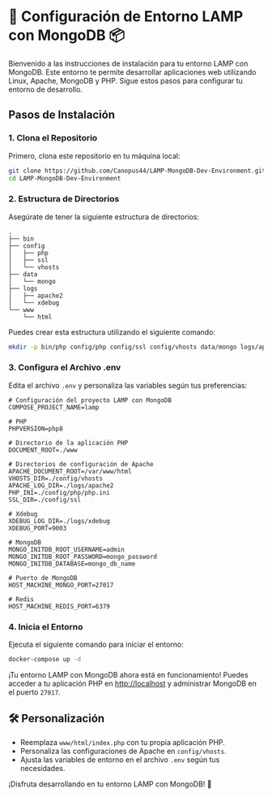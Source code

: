 # 🚀 Configuración de Entorno LAMP con MongoDB 📦

Bienvenido a las instrucciones de instalación para tu entorno LAMP con MongoDB. Este entorno te permite desarrollar aplicaciones web utilizando Linux, Apache, MongoDB y PHP. Sigue estos pasos para configurar tu entorno de desarrollo.

## Pasos de Instalación

### 1. Clona el Repositorio

Primero, clona este repositorio en tu máquina local:

```bash
git clone https://github.com/Canopus44/LAMP-MongoDB-Dev-Environment.git
cd LAMP-MongoDB-Dev-Environment
```

### 2. Estructura de Directorios

Asegúrate de tener la siguiente estructura de directorios:

```
.
├── bin
├── config
│   ├── php
│   ├── ssl
│   └── vhosts
├── data
│   └── mongo
├── logs
│   ├── apache2
│   └── xdebug
└── www
    └── html
```

Puedes crear esta estructura utilizando el siguiente comando:

```bash
mkdir -p bin/php config/php config/ssl config/vhosts data/mongo logs/apache2 logs/xdebug www/html
```

### 3. Configura el Archivo .env

Edita el archivo `.env` y personaliza las variables según tus preferencias:

```env
# Configuración del proyecto LAMP con MongoDB
COMPOSE_PROJECT_NAME=lamp

# PHP
PHPVERSION=php8

# Directorio de la aplicación PHP
DOCUMENT_ROOT=./www

# Directorios de configuración de Apache
APACHE_DOCUMENT_ROOT=/var/www/html
VHOSTS_DIR=./config/vhosts
APACHE_LOG_DIR=./logs/apache2
PHP_INI=./config/php/php.ini
SSL_DIR=./config/ssl

# Xdebug
XDEBUG_LOG_DIR=./logs/xdebug
XDEBUG_PORT=9003

# MongoDB
MONGO_INITDB_ROOT_USERNAME=admin
MONGO_INITDB_ROOT_PASSWORD=mongo_password
MONGO_INITDB_DATABASE=mongo_db_name

# Puerto de MongoDB
HOST_MACHINE_MONGO_PORT=27017

# Redis
HOST_MACHINE_REDIS_PORT=6379
```

### 4. Inicia el Entorno

Ejecuta el siguiente comando para iniciar el entorno:

```bash
docker-compose up -d
```

¡Tu entorno LAMP con MongoDB ahora está en funcionamiento! Puedes acceder a tu aplicación PHP en [http://localhost](http://localhost) y administrar MongoDB en el puerto `27017`.

## 🛠️ Personalización

- Reemplaza `www/html/index.php` con tu propia aplicación PHP.
- Personaliza las configuraciones de Apache en `config/vhosts`.
- Ajusta las variables de entorno en el archivo `.env` según tus necesidades.

¡Disfruta desarrollando en tu entorno LAMP con MongoDB! 🎉
